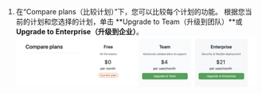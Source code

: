 1. 在“Compare plans（比较计划）”下，您可以比较每个计划的功能。 根据您当前的计划和您选择的计划，单击 **Upgrade to Team（升级到团队）**或 **Upgrade to Enterprise（升级到企业）**。 ![比较计划和升级](/assets/images/help/billing/settings-compare-and-upgrade-plans.png)
